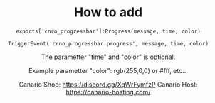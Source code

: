 <div align="center">
<h1>How to add</h1> 


```exports['cnro_progressbar']:Progress(message, time, color)```

```TriggerEvent('crno_progressbar:progress', message, time, color)```

The parametter "time" and "color" is optional.
  
Example parametter "color": rgb(255,0,0) or #fff, etc...

Canario Shop: https://discord.gg/XqWrFymfzP
Canario Host: https://canario-hosting.com/
